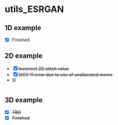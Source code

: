 # utils_ESRGAN
## 1D example
- [x] Finished
## 2D example
- [x] ~~Incorrect 2D stitch value~~
- [x] ~~SIGV 11 error due to use of unallocated memo~~
- [x] ~~~Finished~~~
## 3D example
- [x] ~~TBD~~
- [x] ~~Finished~~
